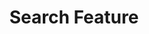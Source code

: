 ---
layout: pattern
categories: [patterns, search-feature]
title: Search Feature
type: [sub-nav-item]
permalink: /patterns/search-feature/
variations: true
overview: Search allows users to search for specific content if they know what search terms to use or can’t find desired content in the main navigation 
description: Search allows users to search for specific content if they know what search terms to use or can’t find desired content in the main navigation
    
usa-link: "https://designsystem.digital.gov/components/search/"
specification: |
  We will be using the default search component. 
search: Search
### search button text
search-type: 
### search bar type options: big, small
yml: |
  
  search: Search
  ### search button text
  search-type: 
    ### search bar type options: 
        ### big
        ### small
jekyll: |

  "{% include patterns/search/search-feature-jk.md %}"
#spec:

### Paths to view design and code... 
## designimg: can be used to show an image of the design until a coded version can be created. The htmlpath & csspath should be located in the pattens folder. Read more about creating coded components in /docs/creating-patterns 
# designimg: 
htmlpath: patterns/search/search-feature.md
csspath: patterns/search/index.scss
---